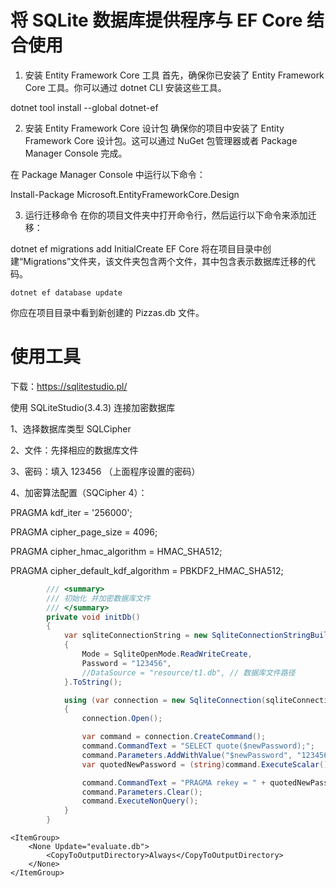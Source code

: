# 将 SQLite 数据库提供程序与 EF Core 结合使用

1. 安装 Entity Framework Core 工具
   首先，确保你已安装了 Entity Framework Core 工具。你可以通过 dotnet CLI 安装这些工具。

dotnet tool install --global dotnet-ef

2. 安装 Entity Framework Core 设计包
   确保你的项目中安装了 Entity Framework Core 设计包。这可以通过 NuGet 包管理器或者 Package Manager Console 完成。

在 Package Manager Console 中运行以下命令：

Install-Package Microsoft.EntityFrameworkCore.Design

3. 运行迁移命令
   在你的项目文件夹中打开命令行，然后运行以下命令来添加迁移：

dotnet ef migrations add InitialCreate
EF Core 将在项目目录中创建“Migrations”文件夹，该文件夹包含两个文件，其中包含表示数据库迁移的代码。

```
dotnet ef database update
```

你应在项目目录中看到新创建的 Pizzas.db 文件。

# 使用工具

下载：https://sqlitestudio.pl/

使用 SQLiteStudio(3.4.3) 连接加密数据库

1、选择数据库类型 SQLCipher

2、文件：先择相应的数据库文件

3、密码：填入 123456 （上面程序设置的密码）

4、加密算法配置（SQCipher 4）：

PRAGMA kdf_iter = '256000';

PRAGMA cipher_page_size = 4096;

PRAGMA cipher_hmac_algorithm = HMAC_SHA512;

PRAGMA cipher_default_kdf_algorithm = PBKDF2_HMAC_SHA512;

```C#
        /// <summary>
        /// 初始化 并加密数据库文件
        /// </summary>
        private void initDb()
        {
            var sqliteConnectionString = new SqliteConnectionStringBuilder("Filename=t1.db")
            {
                Mode = SqliteOpenMode.ReadWriteCreate,
                Password = "123456",
                //DataSource = "resource/t1.db", // 数据库文件路径
            }.ToString();

            using (var connection = new SqliteConnection(sqliteConnectionString))
            {
                connection.Open();

                var command = connection.CreateCommand();
                command.CommandText = "SELECT quote($newPassword);";
                command.Parameters.AddWithValue("$newPassword", "123456");
                var quotedNewPassword = (string)command.ExecuteScalar();

                command.CommandText = "PRAGMA rekey = " + quotedNewPassword;
                command.Parameters.Clear();
                command.ExecuteNonQuery();
            }
        }
```

    <ItemGroup>
    	<None Update="evaluate.db">
    		<CopyToOutputDirectory>Always</CopyToOutputDirectory>
    	</None>
    </ItemGroup>
